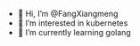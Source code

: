 - 👋 Hi, I’m @FangXiangmeng
- 👀 I’m interested in kubernetes
- 🌱 I’m currently learning golang

<!---
FangXiangmeng/FangXiangmeng is a ✨ special ✨ repository because its `README.md` (this file) appears on your GitHub profile.
You can click the Preview link to take a look at your changes.
--->
